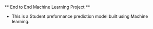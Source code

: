 ** End to End Machine Learning  Project **
- This is a Student preformance prediction model built using Machine learning.
